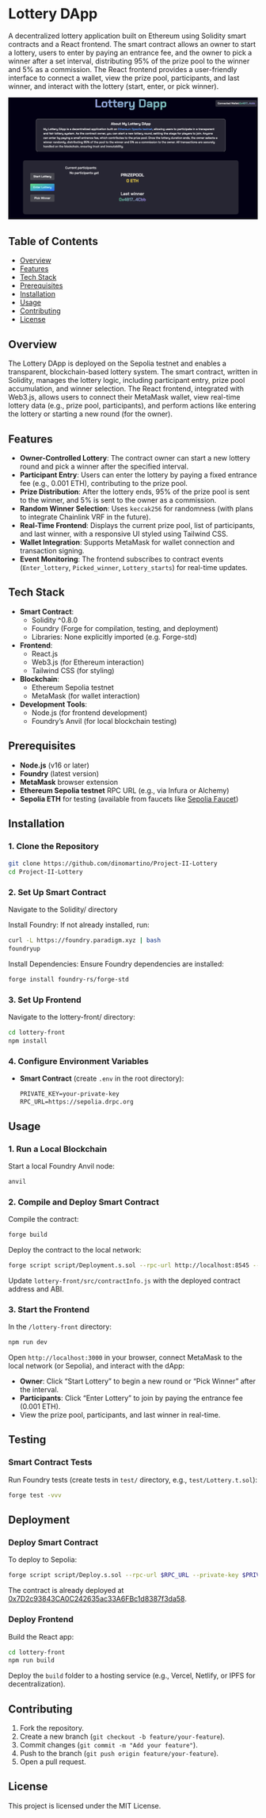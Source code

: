# Lottery DApp

A decentralized lottery application built on Ethereum using Solidity smart contracts and a React frontend. The smart contract allows an owner to start a lottery, users to enter by paying an entrance fee, and the owner to pick a winner after a set interval, distributing 95% of the prize pool to the winner and 5% as a commission. The React frontend provides a user-friendly interface to connect a wallet, view the prize pool, participants, and last winner, and interact with the lottery (start, enter, or pick winner).

![alt text](show.png)

## Table of Contents

- [Overview](#overview)
- [Features](#features)
- [Tech Stack](#tech-stack)
- [Prerequisites](#prerequisites)
- [Installation](#installation)
- [Usage](#usage)
- [Contributing](#contributing)
- [License](#license)

## Overview

The Lottery DApp is deployed on the Sepolia testnet and enables a transparent, blockchain-based lottery system. The smart contract, written in Solidity, manages the lottery logic, including participant entry, prize pool accumulation, and winner selection. The React frontend, integrated with Web3.js, allows users to connect their MetaMask wallet, view real-time lottery data (e.g., prize pool, participants), and perform actions like entering the lottery or starting a new round (for the owner).

## Features

- **Owner-Controlled Lottery**: The contract owner can start a new lottery round and pick a winner after the specified interval.
- **Participant Entry**: Users can enter the lottery by paying a fixed entrance fee (e.g., 0.001 ETH), contributing to the prize pool.
- **Prize Distribution**: After the lottery ends, 95% of the prize pool is sent to the winner, and 5% is sent to the owner as a commission.
- **Random Winner Selection**: Uses `keccak256` for randomness (with plans to integrate Chainlink VRF in the future).
- **Real-Time Frontend**: Displays the current prize pool, list of participants, and last winner, with a responsive UI styled using Tailwind CSS.
- **Wallet Integration**: Supports MetaMask for wallet connection and transaction signing.
- **Event Monitoring**: The frontend subscribes to contract events (`Enter_lottery`, `Picked_winner`, `Lottery_starts`) for real-time updates.

## Tech Stack

- **Smart Contract**:
  - Solidity ^0.8.0
  - Foundry (Forge for compilation, testing, and deployment)
  - Libraries: None explicitly imported (e.g. Forge-std)
- **Frontend**:
  - React.js
  - Web3.js (for Ethereum interaction)
  - Tailwind CSS (for styling)
- **Blockchain**:
  - Ethereum Sepolia testnet
  - MetaMask (for wallet interaction)
- **Development Tools**:
  - Node.js (for frontend development)
  - Foundry’s Anvil (for local blockchain testing)

## Prerequisites

- **Node.js** (v16 or later)
- **Foundry** (latest version)
- **MetaMask** browser extension
- **Ethereum Sepolia testnet** RPC URL (e.g., via Infura or Alchemy)
- **Sepolia ETH** for testing (available from faucets like [Sepolia Faucet](https://sepoliafaucet.com/))

## Installation

### 1. Clone the Repository

```bash
git clone https://github.com/dinomartino/Project-II-Lottery
cd Project-II-Lottery
```

### 2. Set Up Smart Contract

Navigate to the Solidity/ directory

Install Foundry:
If not already installed, run:

```bash
curl -L https://foundry.paradigm.xyz | bash
foundryup
```

Install Dependencies:
Ensure Foundry dependencies are installed:

```bash
forge install foundry-rs/forge-std
```

### 3. Set Up Frontend

Navigate to the lottery-front/ directory:

```bash
cd lottery-front
npm install
```

### 4. Configure Environment Variables

- **Smart Contract** (create `.env` in the root directory):
  ```env
  PRIVATE_KEY=your-private-key
  RPC_URL=https://sepolia.drpc.org
  ```

## Usage

### 1. Run a Local Blockchain

Start a local Foundry Anvil node:

```bash
anvil
```

### 2. Compile and Deploy Smart Contract

Compile the contract:

```bash
forge build
```

Deploy the contract to the local network:

```bash
forge script script/Deployment.s.sol --rpc-url http://localhost:8545 --private-key your-private-key --broadcast
```

Update `lottery-front/src/contractInfo.js` with the deployed contract address and ABI.

### 3. Start the Frontend

In the `/lottery-front` directory:

```bash
npm run dev
```

Open `http://localhost:3000` in your browser, connect MetaMask to the local network (or Sepolia), and interact with the dApp:

- **Owner**: Click “Start Lottery” to begin a new round or “Pick Winner” after the interval.
- **Participants**: Click “Enter Lottery” to join by paying the entrance fee (0.001 ETH).
- View the prize pool, participants, and last winner in real-time.

## Testing

### Smart Contract Tests

Run Foundry tests (create tests in `test/` directory, e.g., `test/Lottery.t.sol`):

```bash
forge test -vvv
```

## Deployment

### Deploy Smart Contract

To deploy to Sepolia:

```bash
forge script script/Deploy.s.sol --rpc-url $RPC_URL --private-key $PRIVATE_KEY --broadcast
```

The contract is already deployed at [0x7D2c93843CA0C242635ac33A6FBc1d8387f3da58](https://sepolia.etherscan.io/address/0x7D2c93843CA0C242635ac33A6FBc1d8387f3da58).

### Deploy Frontend

Build the React app:

```bash
cd lottery-front
npm run build
```

Deploy the `build` folder to a hosting service (e.g., Vercel, Netlify, or IPFS for decentralization).

## Contributing

1. Fork the repository.
2. Create a new branch (`git checkout -b feature/your-feature`).
3. Commit changes (`git commit -m "Add your feature"`).
4. Push to the branch (`git push origin feature/your-feature`).
5. Open a pull request.

## License

This project is licensed under the MIT License.
